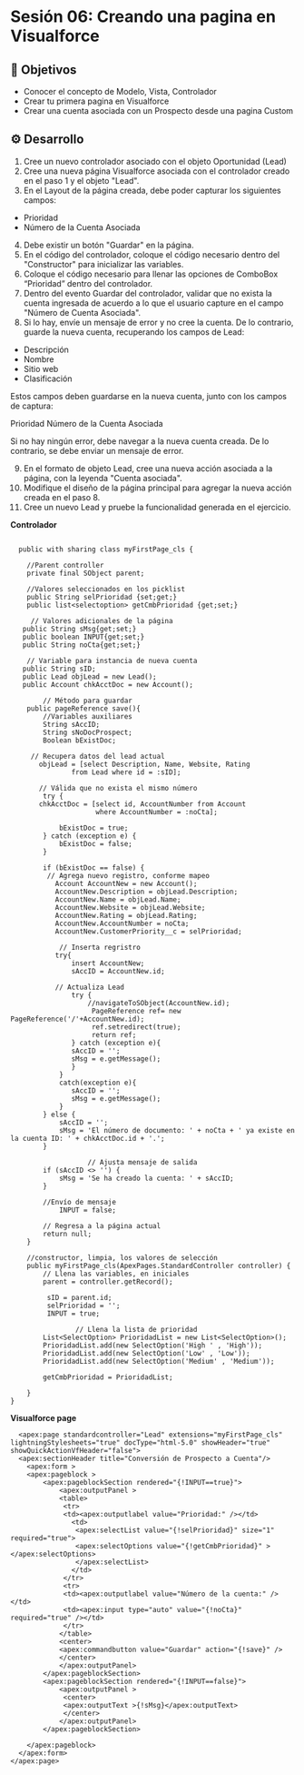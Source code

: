 
# Sesión 06: Creando una pagina en Visualforce

## :dart: Objetivos
- Conocer el concepto de Modelo, Vista, Controlador
- Crear tu primera pagina en Visualforce
- Crear una cuenta asociada con un Prospecto desde una pagina Custom

## ⚙ Desarrollo

1) Cree un nuevo controlador asociado con el objeto Oportunidad (Lead)
2) Cree una nueva página Visualforce asociada con el controlador creado en el paso 1 y el objeto "Lead".
3) En el Layout de la página creada, debe poder capturar los siguientes campos:

- Prioridad
- Número de la Cuenta Asociada

4) Debe existir un botón "Guardar" en la página.
5) En el código del controlador, coloque el código necesario dentro del "Constructor" para inicializar las variables.
6) Coloque el código necesario para llenar las opciones de ComboBox “Prioridad” dentro del controlador.
7) Dentro del evento Guardar del controlador, validar que no exista la cuenta ingresada de acuerdo a lo que el usuario capture en el campo "Número de Cuenta Asociada".
8) Si lo hay, envíe un mensaje de error y no cree la cuenta. De lo contrario, guarde la nueva cuenta, recuperando los campos de Lead:

- Descripción
- Nombre
- Sitio web
- Clasificación

Estos campos deben guardarse en la nueva cuenta, junto con los campos de captura:

Prioridad
Número de la Cuenta Asociada

Si no hay ningún error, debe navegar a la nueva cuenta creada. De lo contrario, se debe enviar un mensaje de error.

9) En el formato de objeto Lead, cree una nueva acción asociada a la página, con la leyenda "Cuenta asociada".
10) Modifique el diseño de la página principal para agregar la nueva acción creada en el paso 8.
11) Cree un nuevo Lead y pruebe la funcionalidad generada en el ejercicio.


<strong> Controlador </strong>

```
  
  public with sharing class myFirstPage_cls {
   
    //Parent controller
    private final SObject parent; 

    //Valores seleccionados en los picklist
    public String selPrioridad {set;get;}
    public list<selectoption> getCmbPrioridad {get;set;}

	 // Valores adicionales de la página
   public String sMsg{get;set;}
   public boolean INPUT{get;set;}
   public String noCta{get;set;}

    // Variable para instancia de nueva cuenta
   public String sID;
   public Lead objLead = new Lead();
   public Account chkAcctDoc = new Account();
    
        // Método para guardar
    public pageReference save(){   
		//Variables auxiliares
		String sAccID;
        String sNoDocProspect;
        Boolean bExistDoc;
       
     // Recupera datos del lead actual
       objLead = [select Description, Name, Website, Rating
               from Lead where id = :sID];

       // Válida que no exista el mismo número
        try {
       chkAcctDoc = [select id, AccountNumber from Account 
                     where AccountNumber = :noCta];
            
            bExistDoc = true;
        } catch (exception e) {
            bExistDoc = false;
        }
        
        if (bExistDoc == false) {
         // Agrega nuevo registro, conforme mapeo
           Account AccountNew = new Account();
           AccountNew.Description = objLead.Description;
           AccountNew.Name = objLead.Name;
           AccountNew.Website = objLead.Website;
           AccountNew.Rating = objLead.Rating;
           AccountNew.AccountNumber = noCta;
           AccountNew.CustomerPriority__c = selPrioridad;
           
            // Inserta regristro
           try{
               insert AccountNew;
               sAccID = AccountNew.id;
               
           // Actualiza Lead
               try {
                   //navigateToSObject(AccountNew.id);
                    PageReference ref= new PageReference('/'+AccountNew.id);
                    ref.setredirect(true);
                    return ref;
               } catch (exception e){
               sAccID = '';
               sMsg = e.getMessage();
               }
            }
            catch(exception e){
               sAccID = '';
               sMsg = e.getMessage();
            }
        } else {
            sAccID = '';
            sMsg = 'El número de documento: ' + noCta + ' ya existe en la cuenta ID: ' + chkAcctDoc.id + '.';
        }

                   // Ajusta mensaje de salida
        if (sAccID <> '') {
            sMsg = 'Se ha creado la cuenta: ' + sAccID;
        }
        
        //Envío de mensaje
        	INPUT = false;
            
		// Regresa a la página actual
        return null;
    }

    //constructor, limpia, los valores de selección
    public myFirstPage_cls(ApexPages.StandardController controller) {
        // Llena las variables, en iniciales 
        parent = controller.getRecord();
        
	     sID = parent.id;
		 selPrioridad = '';
         INPUT = true;
        
        		// Llena la lista de prioridad
        List<SelectOption> PrioridadList = new List<SelectOption>();
        PrioridadList.add(new SelectOption('High ' , 'High'));
        PrioridadList.add(new SelectOption('Low' , 'Low'));
        PrioridadList.add(new SelectOption('Medium' , 'Medium'));
        
        getCmbPrioridad = PrioridadList;

    }
}

```

<strong> Visualforce page </strong>


 
```
  <apex:page standardcontroller="Lead" extensions="myFirstPage_cls" lightningStylesheets="true" docType="html-5.0" showHeader="true" showQuickActionVfHeader="false">
  <apex:sectionHeader title="Conversión de Prospecto a Cuenta"/>
    <apex:form >
    <apex:pageblock >    
        <apex:pageblockSection rendered="{!INPUT==true}">
            <apex:outputPanel >
            <table>
             <tr>
             <td><apex:outputlabel value="Prioridad:" /></td>
               <td>
                <apex:selectList value="{!selPrioridad}" size="1" required="true">
                <apex:selectOptions value="{!getCmbPrioridad}" ></apex:selectOptions>
                </apex:selectList>
               </td>
             </tr>
             <tr>
             <td><apex:outputlabel value="Número de la cuenta:" /></td>  
             <td><apex:input type="auto" value="{!noCta}" required="true" /></td>
             </tr>
            </table>
            <center>
            <apex:commandbutton value="Guardar" action="{!save}" />
            </center>
            </apex:outputPanel>    
        </apex:pageblockSection> 
        <apex:pageblockSection rendered="{!INPUT==false}">
            <apex:outputPanel >
             <center>
             <apex:outputText >{!sMsg}</apex:outputText>
             </center>
            </apex:outputPanel>    
        </apex:pageblockSection> 
        
    </apex:pageblock>   
  </apex:form>
</apex:page>

```
